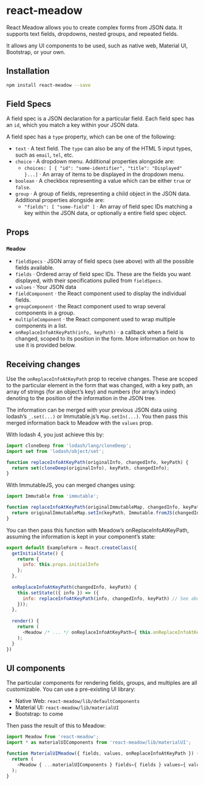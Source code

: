 # react-meadow

React Meadow allows you to create complex forms from JSON data. It supports text fields, dropdowns, nested groups, and repeated fields.

It allows any UI components to be used, such as native web, Material UI, Bootstrap, or your own.

## Installation

```sh
npm install react-meadow --save
```

## Field Specs

A field spec is a JSON declaration for a particular field. Each field spec has an `id`, which you match a key within your JSON data.

A field spec has a `type` property, which can be one of the following:
- `text` · A text field. The `type` can also be any of the HTML 5 input types, such as `email`, `tel`, etc.
- `choice` · A dropdown menu. Additional properties alongside are:
    - `choices: [ { "id": "some-identifier", "title": "Displayed" }...]` · An array of items to be displayed in the dropdown menu.
- `boolean` · A checkbox representing a value which can be either `true` or `false`.
- `group` · A group of fields, representing a child object in the JSON data. Additional properties alongside are:
  - `"fields": [ "some-field" ]` · An array of field spec IDs matching a key within the JSON data, or optionally a entire field spec object.


## Props

### `Meadow`

- `fieldSpecs` · JSON array of field specs (see above) with all the possible fields available.
- `fields` · Ordered array of field spec IDs. These are the fields you want displayed, with their specifications pulled from `fieldSpecs`.
- `values` · Your JSON data
- `fieldComponent` · the React component used to display the individual fields.
- `groupComponent` · the React component used to wrap several components in a group.
- `multipleComponent` · the React component used to wrap multiple components in a list.
- `onReplaceInfoAtKeyPath(info, keyPath)` · a callback when a field is changed, scoped to its position in the form. More information on how to use it is provided below.

## Receiving changes

Use the `onReplaceInfoAtKeyPath` prop to receive changes. These are scoped to the particular element in the form that was changed, with a key path, an array of strings (for an object’s key) and numbers (for array’s index) denoting to the position of the information in the JSON tree.

The information can be merged with your previous JSON data using lodash’s `_.set(...)` or Immutable.js’s `Map.setIn(...)`. You then pass this merged information back to Meadow with the `values` prop.

With lodash 4, you just achieve this by:

```javascript
import cloneDeep from 'lodash/lang/cloneDeep';
import set from 'lodash/object/set';

function replaceInfoAtKeyPath(originalInfo, changedInfo, keyPath) {
  return set(cloneDeep(originalInfo), keyPath, changedInfo);
}
```

With ImmutableJS, you can merged changes using:

```javascript
import Immutable from 'immutable';

function replaceInfoAtKeyPath(originalImmutableMap, changedInfo, keyPath) {
  return originalImmutableMap.setIn(keyPath, Immutable.fromJS(changedInfo));
}
```

You can then pass this function with Meadow’s onReplaceInfoAtKeyPath, assuming the information is kept in your component’s state:

```javascript
export default ExampleForm = React.createClass({
  getInitialState() {
    return {
      info: this.props.initialInfo
    };
  },
  
  onReplaceInfoAtKeyPath(changedInfo, keyPath) {
    this.setState(({ info }) => ({
      info: replaceInfoAtKeyPath(info, changedInfo, keyPath) // See above
    }));
  },
  
  render() {
    return (
      <Meadow /* ... */ onReplaceInfoAtKeyPath={ this.onReplaceInfoAtKeyPath } /> // Or .bind(this) if using ES6 classes
    );
  }
})
```

## UI components

The particular components for rendering fields, groups, and multiples are all customizable. You can use a pre-existing UI library:

- Native Web: `react-meadow/lib/defaultComponents`
- Material UI: `react-meadow/lib/materialUI`
- Bootstrap: to come

Then pass the result of this to Meadow:

```javascript
import Meadow from 'react-meadow';
import * as materialUIComponents from 'react-meadow/lib/materialUI';

function MaterialUIMeadow({ fields, values, onReplaceInfoAtKeyPath }) {
  return (
    <Meadow { ...materialUIComponents } fields={ fields } values={ values } onReplaceInfoAtKeyPath={ onReplaceInfoAtKeyPath } />
  );
}
```
